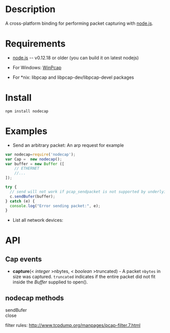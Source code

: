 
Description
===========

A cross-platform binding for performing packet capturing with [node.js](http://nodejs.org/).

Requirements
============

* [node.js](http://nodejs.org/) -- v0.12.18 or older (you can build it on latest nodejs)

* For Windows: [WinPcap](http://www.winpcap.org/install/default.htm)

* For *nix: libpcap and libpcap-dev/libpcap-devel packages


Install
============

    npm install nodecap


Examples
========

* Send an arbitrary packet: An arp request for example

```javascript
var nodecap=require('nodecap');
var Cap =  new nodecap();
var buffer = new Buffer ([
    // ETHERNET
    //...
]);

try {
  // send will not work if pcap_sendpacket is not supported by underlying `device`
  c.sendBufer(buffer);
} catch (e) {
  console.log("Error sending packet:", e);
}

```

* List all network devices:

API
===

Cap events
----------

* **capture**(< _integer_ >nbytes, < _boolean_ >truncated) - A packet `nbytes` in size was captured. `truncated` indicates if the entire packet did not fit inside the _Buffer_ supplied to open().


nodecap methods
-----------
sendBufer   
close

filter rules:
http://www.tcpdump.org/manpages/pcap-filter.7.html
